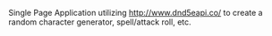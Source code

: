 Single Page Application utilizing http://www.dnd5eapi.co/ to create a random character generator, spell/attack roll, etc.
